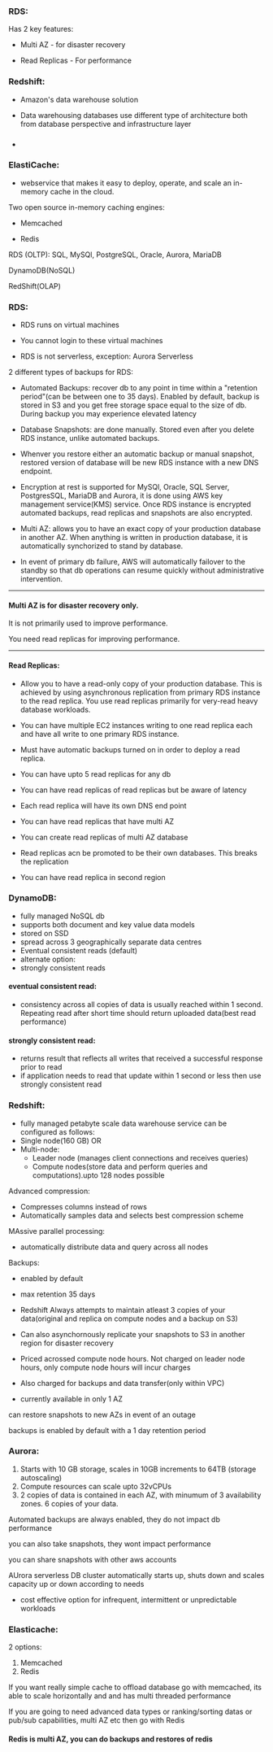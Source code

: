 ### RDS:

Has 2 key features:

* Multi AZ - for disaster recovery

* Read Replicas - For performance

### Redshift:

* Amazon's data warehouse solution 

* Data warehousing databases use different type of architecture both from database perspective and infrastructure layer
### 
* 
### ElastiCache:

* webservice that makes it easy to deploy, operate, and scale an in-memory cache in the cloud. 

Two open source in-memory caching engines:

* Memcached

* Redis


RDS (OLTP):
SQL, MySQl, PostgreSQL, Oracle, Aurora, MariaDB

DynamoDB(NoSQL)

RedShift(OLAP)


### RDS:

* RDS runs on virtual machines

* You cannot login to these virtual machines

* RDS is not serverless, exception: Aurora Serverless

2 different types of backups for RDS:

* Automated Backups:
recover db to any point in time within a "retention period"(can be between one to 35 days).
Enabled by default, backup is stored in S3 and you get free storage space equal to the size of db.
During backup you may experience elevated latency

* Database Snapshots:
are done manually. Stored even after you delete RDS instance, unlike automated backups.

* Whenver you restore either an automatic backup or manual snapshot, restored version of database will be new RDS instance with a new DNS endpoint.

* Encryption at rest is supported for MySQl, Oracle, SQL Server, PostgresSQL, MariaDB and Aurora, it is done using AWS key management service(KMS) service.
Once RDS instance is encrypted automated backups, read replicas and snapshots are also encrypted.

* Multi AZ: allows you to have an exact copy of your production database in another AZ. When anything is written in production database, it is automatically synchorized to stand by database.

* In event of primary db failure, AWS will automatically failover to the standby so that db operations can resume quickly without administrative intervention.

***
#### Multi AZ is for disaster recovery only.

It is not primarily used to improve performance.

You need read replicas for improving performance.
***

#### Read Replicas:

* Allow you to have a read-only copy of your production database. This is achieved by using asynchronous replication from primary RDS instance to the read replica. You use read replicas primarily for very-read heavy database workloads.

* You can have multiple EC2 instances writing to one read replica each and have all write to one primary RDS instance.

* Must have automatic backups turned on in order to deploy a read replica.

* You can have upto 5 read replicas for any db

* You can have read replicas of read replicas but be aware of latency

* Each read replica will have its own DNS end point

* You can have read replicas that have multi AZ

* You can create read replicas of multi AZ database

* Read replicas acn be promoted to be their own databases. This breaks the replication

* You can have read replica in second region

### DynamoDB:
* fully managed NoSQL db
* supports both document and key value data models
* stored on SSD
* spread across 3 geographically separate data centres
* Eventual consistent reads (default)
* alternate option:
* strongly consistent reads

#### eventual consistent read:
* consistency across all copies of data is usually reached within 1 second. Repeating read after short time should return uploaded data(best read performance)

#### strongly consistent read:
* returns result that reflects all writes that received a successful response prior to read
* if application needs to read that update within 1 second or less then use strongly consistent read


### Redshift:
* fully managed petabyte scale data warehouse service
can be configured as follows:
* Single node(160 GB)
OR
* Multi-node:
  * Leader node (manages client connections and receives queries)
  * Compute nodes(store data and perform queries and computations).upto 128 nodes possible
  
Advanced compression:
* Compresses columns instead of rows
* Automatically samples data and selects best compression scheme

MAssive parallel processing:
* automatically distribute data and query across all nodes

Backups:
* enabled by default
* max retention 35 days
* Redshift Always attempts to maintain atleast 3 copies of your data(original and replica on compute nodes and a backup on S3)


* Can also asynchornously replicate your snapshots to S3 in another region for disaster recovery

* Priced acrossed compute node hours. Not charged on leader node hours, only compute node hours will incur charges

* Also charged for backups and data transfer(only within VPC)

* currently available in only 1 AZ

can restore snapshots to new AZs in event of an outage

backups is enabled by default with a 1 day retention period

### Aurora:
1. Starts with 10 GB storage, scales in 10GB increments to 64TB (storage autoscaling)
2. Compute resources can scale upto 32vCPUs
3. 2 copies of data is contained in each AZ, with minumum of 3 availability zones. 6 copies of your data.

Automated backups are always enabled, they do not impact db performance

you can also take snapshots, they wont impact performance

you can share snapshots with other aws accounts

AUrora serverless DB cluster automatically starts up, shuts down and scales capacity up or down according to needs

- cost effective option for infrequent, intermittent or unpredictable workloads

### Elasticache:
2 options:
1. Memcached
2. Redis

If you want really simple cache to offload database go with memcached, its able to scale horizontally and and has multi threaded performance

If you are going to need advanced data types or ranking/sorting datas or pub/sub capabilities, multi AZ etc then go with Redis

####  Redis is multi AZ, you can do backups and restores of redis
